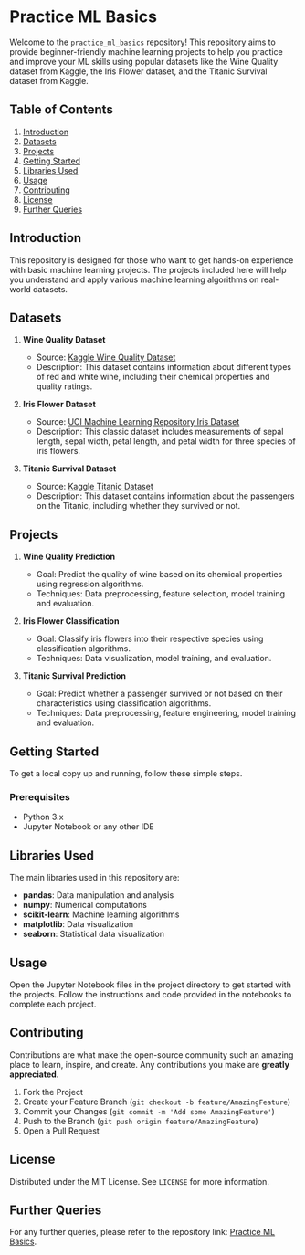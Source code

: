 # Practice ML Basics

Welcome to the `practice_ml_basics` repository! This repository aims to provide beginner-friendly machine learning projects to help you practice and improve your ML skills using popular datasets like the Wine Quality dataset from Kaggle, the Iris Flower dataset, and the Titanic Survival dataset from Kaggle.

## Table of Contents
1. [Introduction](#introduction)
2. [Datasets](#datasets)
3. [Projects](#projects)
4. [Getting Started](#getting-started)
5. [Libraries Used](#libraries-used)
6. [Usage](#usage)
7. [Contributing](#contributing)
8. [License](#license)
9. [Further Queries](#further-queries)

## Introduction

This repository is designed for those who want to get hands-on experience with basic machine learning projects. The projects included here will help you understand and apply various machine learning algorithms on real-world datasets.

## Datasets

1. **Wine Quality Dataset**
   - Source: [Kaggle Wine Quality Dataset](https://www.kaggle.com/uciml/red-wine-quality-cortez-et-al-2009)
   - Description: This dataset contains information about different types of red and white wine, including their chemical properties and quality ratings.

2. **Iris Flower Dataset**
   - Source: [UCI Machine Learning Repository Iris Dataset](https://archive.ics.uci.edu/ml/datasets/iris)
   - Description: This classic dataset includes measurements of sepal length, sepal width, petal length, and petal width for three species of iris flowers.

3. **Titanic Survival Dataset**
   - Source: [Kaggle Titanic Dataset](https://www.kaggle.com/c/titanic)
   - Description: This dataset contains information about the passengers on the Titanic, including whether they survived or not.

## Projects

1. **Wine Quality Prediction**
   - Goal: Predict the quality of wine based on its chemical properties using regression algorithms.
   - Techniques: Data preprocessing, feature selection, model training and evaluation.

2. **Iris Flower Classification**
   - Goal: Classify iris flowers into their respective species using classification algorithms.
   - Techniques: Data visualization, model training, and evaluation.

3. **Titanic Survival Prediction**
   - Goal: Predict whether a passenger survived or not based on their characteristics using classification algorithms.
   - Techniques: Data preprocessing, feature engineering, model training and evaluation.

## Getting Started

To get a local copy up and running, follow these simple steps.

### Prerequisites

- Python 3.x
- Jupyter Notebook or any other IDE

## Libraries Used

The main libraries used in this repository are:
- **pandas**: Data manipulation and analysis
- **numpy**: Numerical computations
- **scikit-learn**: Machine learning algorithms
- **matplotlib**: Data visualization
- **seaborn**: Statistical data visualization

## Usage

Open the Jupyter Notebook files in the project directory to get started with the projects. Follow the instructions and code provided in the notebooks to complete each project.

## Contributing

Contributions are what make the open-source community such an amazing place to learn, inspire, and create. Any contributions you make are **greatly appreciated**.

1. Fork the Project
2. Create your Feature Branch (`git checkout -b feature/AmazingFeature`)
3. Commit your Changes (`git commit -m 'Add some AmazingFeature'`)
4. Push to the Branch (`git push origin feature/AmazingFeature`)
5. Open a Pull Request

## License

Distributed under the MIT License. See `LICENSE` for more information.

## Further Queries

For any further queries, please refer to the repository link: [Practice ML Basics](https://github.com/Su-creator-spec/Practice_ml_basics).

